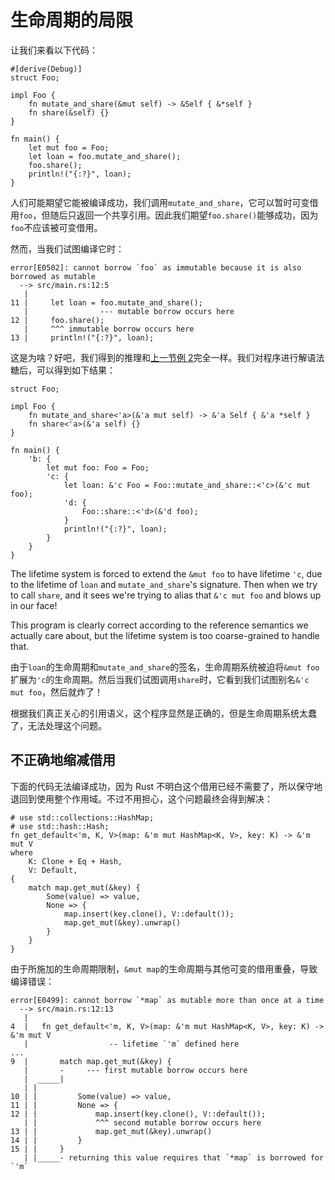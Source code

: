 # 生命周期的局限

让我们来看以下代码：

```rust,compile_fail
#[derive(Debug)]
struct Foo;

impl Foo {
    fn mutate_and_share(&mut self) -> &Self { &*self }
    fn share(&self) {}
}

fn main() {
    let mut foo = Foo;
    let loan = foo.mutate_and_share();
    foo.share();
    println!("{:?}", loan);
}
```

人们可能期望它能被编译成功，我们调用`mutate_and_share`，它可以暂时可变借用`foo`，但随后只返回一个共享引用。因此我们期望`foo.share()`能够成功，因为`foo`不应该被可变借用。

然而，当我们试图编译它时：

```text
error[E0502]: cannot borrow `foo` as immutable because it is also borrowed as mutable
  --> src/main.rs:12:5
   |
11 |     let loan = foo.mutate_and_share();
   |                --- mutable borrow occurs here
12 |     foo.share();
   |     ^^^ immutable borrow occurs here
13 |     println!("{:?}", loan);
```

这是为啥？好吧，我们得到的推理和[上一节例 2][ex2]完全一样。我们对程序进行解语法糖后，可以得到如下结果：

<!-- ignore: desugared code -->
```rust,ignore
struct Foo;

impl Foo {
    fn mutate_and_share<'a>(&'a mut self) -> &'a Self { &'a *self }
    fn share<'a>(&'a self) {}
}

fn main() {
    'b: {
        let mut foo: Foo = Foo;
        'c: {
            let loan: &'c Foo = Foo::mutate_and_share::<'c>(&'c mut foo);
            'd: {
                Foo::share::<'d>(&'d foo);
            }
            println!("{:?}", loan);
        }
    }
}
```

The lifetime system is forced to extend the `&mut foo` to have lifetime `'c`, due to the lifetime of `loan` and `mutate_and_share`'s signature. Then when we try to call `share`, and it sees we're trying to alias that `&'c mut foo` and blows up in our face!

This program is clearly correct according to the reference semantics we actually care about, but the lifetime system is too coarse-grained to handle that.

由于`loan`的生命周期和`mutate_and_share`的签名，生命周期系统被迫将`&mut foo`扩展为`'c`的生命周期。然后当我们试图调用`share`时，它看到我们试图别名`&'c mut foo`，然后就炸了！

根据我们真正关心的引用语义，这个程序显然是正确的，但是生命周期系统太蠢了，无法处理这个问题。

## 不正确地缩减借用

下面的代码无法编译成功，因为 Rust 不明白这个借用已经不需要了，所以保守地退回到使用整个作用域。不过不用担心，这个问题最终会得到解决：

```rust,compile_fail
# use std::collections::HashMap;
# use std::hash::Hash;
fn get_default<'m, K, V>(map: &'m mut HashMap<K, V>, key: K) -> &'m mut V
where
    K: Clone + Eq + Hash,
    V: Default,
{
    match map.get_mut(&key) {
        Some(value) => value,
        None => {
            map.insert(key.clone(), V::default());
            map.get_mut(&key).unwrap()
        }
    }
}
```

由于所施加的生命周期限制，`&mut map`的生命周期与其他可变的借用重叠，导致编译错误：

```text
error[E0499]: cannot borrow `*map` as mutable more than once at a time
  --> src/main.rs:12:13
   |
4  |   fn get_default<'m, K, V>(map: &'m mut HashMap<K, V>, key: K) -> &'m mut V
   |                  -- lifetime `'m` defined here
...
9  |       match map.get_mut(&key) {
   |       -     --- first mutable borrow occurs here
   |  _____|
   | |
10 | |         Some(value) => value,
11 | |         None => {
12 | |             map.insert(key.clone(), V::default());
   | |             ^^^ second mutable borrow occurs here
13 | |             map.get_mut(&key).unwrap()
14 | |         }
15 | |     }
   | |_____- returning this value requires that `*map` is borrowed for `'m`
```

[ex2]: lifetimes.html#示例别名一个可变引用
